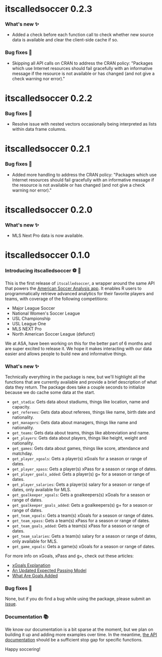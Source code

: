 # itscalledsoccer 0.2.3

### What's new ✨

- Added a check before each function call to check whether new source data is available and clear the client-side cache if so.

### Bug fixes 🐛 

- Skipping all API calls on CRAN to address the CRAN policy: "Packages which use Internet resources should fail gracefully with an informative message if the resource is not available or has changed (and not give a check warning nor error)."


# itscalledsoccer 0.2.2

### Bug fixes 🐛 

- Resolve issue with nested vectors occasionally being interpreted as lists within data frame columns.


# itscalledsoccer 0.2.1

### Bug fixes 🐛 

- Added more handling to address the CRAN policy: "Packages which use Internet resources should fail gracefully with an informative message if the resource is not available or has changed (and not give a check warning nor error)."


# itscalledsoccer 0.2.0

### What's new ✨

- MLS Next Pro data is now available.


# itscalledsoccer 0.1.0

### Introducing itscalledsoccer ⚽ 🎉 

This is the first release of `itscalledsoccer`, a wrapper around the same API that powers the [American Soccer Analysis app](https://app.americansocceranalysis.com/). It enables R users to programmatically retrieve advanced analytics for their favorite players and teams, with coverage of the following competitions: 

- Major League Soccer
- National Women's Soccer League
- USL Championship
- USL League One
- MLS NEXT Pro
- North American Soccer League (defunct)

We at ASA, have been working on this for the better part of 6 months and are super excited to release it. We hope it makes interacting with our data easier and allows people to build new and informative things.

### What's new ✨

Technically everything in the package is new, but we'll highlight all the functions that are currently available and provide a brief description of what data they return. The package does take a couple seconds to initialize because we do cache some data at the start.

- `get_stadia`: Gets data about stadiums, things like location, name and capacity.
- `get_referees`: Gets data about referees, things like name, birth date and nationality.
- `get_managers`: Gets data about managers, things like name and nationality.
- `get_teams`: Gets data about teams, things like abbreviation and name.
- `get_players`: Gets data about players, things like height, weight and nationality.
- `get_games`: Gets data about games, things like score, attendance and matchday.
- `get_player_xgoals`: Gets a player(s) xGoals for a season or range of dates.
- `get_player_xpass`: Gets a player(s) xPass for a season or range of dates.
- `get_player_goals_added`: Gets a player(s) g+ for a season or range of dates.
- `get_player_salaries`: Gets a player(s) salary for a season or range of dates, only available for MLS.
- `get_goalkeeper_xgoals`: Gets a goalkeepers(s) xGoals for a season or range of dates.
- `get_goalkeeper_goals_added`: Gets a goalkeepers(s) g+ for a season or range of dates.
- `get_team_xgoals`: Gets a team(s) xGoals for a season or range of dates.
- `get_team_xpass`: Gets a team(s) xPass for a season or range of dates.
- `get_team_goals_added`: Gets a team(s) xPass for a season or range of dates.
- `get_team_salaries`: Gets a team(s) salary for a season or range of dates, only available for MLS.
- `get_game_xgoals`: Gets a game(s) xGoals for a season or range of dates.

For more info on xGoals, xPass and g+, check out these articles:

- [xGoals Explanation](https://www.americansocceranalysis.com/explanation?rq=xgoals)
- [An Updated Expected Passing Model](https://www.americansocceranalysis.com/home/2018/4/19/an-updated-expected-passing-model?rq=xpass)
- [What Are Goals Added](https://www.americansocceranalysis.com/what-are-goals-added)

### Bug fixes 🐛 

None, but if you do find a bug while using the package, please submit an [issue](https://github.com/American-Soccer-Analysis/itscalledsoccer/issues).

### Documentation 📚 

We know our documentation is a bit sparse at the moment, but we plan on building it up and adding more examples over time. In the meantime, [the API documentation](https://app.americansocceranalysis.com/api/v1/__docs__/) should be a sufficient stop gap for specific functions.

Happy soccering!
